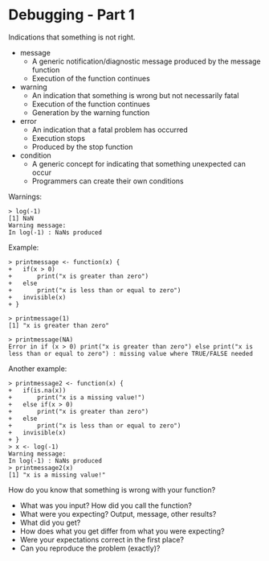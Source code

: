 Debugging - Part 1
==================

Indications that something is not right.

* message
	* A generic notification/diagnostic message produced by the message function
	* Execution of the function continues
* warning
	* An indication that something is wrong but not necessarily fatal
	* Execution of the function continues
	* Generation by the warning function
* error
	* An indication that a fatal problem has occurred
	* Execution stops
	* Produced by the stop function
* condition
	* A generic concept for indicating that something unexpected can occur
	* Programmers can create their own conditions

Warnings:

	> log(-1)
	[1] NaN
	Warning message:
	In log(-1) : NaNs produced

Example:

	> printmessage <- function(x) {
	+ 	if(x > 0)
	+ 		print("x is greater than zero")
	+ 	else
	+ 		print("x is less than or equal to zero")
	+ 	invisible(x)
	+ }

	> printmessage(1)
	[1] "x is greater than zero"

	> printmessage(NA)
	Error in if (x > 0) print("x is greater than zero") else print("x is less than or equal to zero") : missing value where TRUE/FALSE needed

Another example:

	> printmessage2 <- function(x) {
	+ 	if(is.na(x))
	+ 		print("x is a missing value!")
	+ 	else if(x > 0)
	+ 		print("x is greater than zero")
	+ 	else
	+ 		print("x is less than or equal to zero")
	+ 	invisible(x)
	+ }
	> x <- log(-1)
	Warning message:
	In log(-1) : NaNs produced
	> printmessage2(x)
	[1] "x is a missing value!"

How do you know that something is wrong with your function?

* What was you input? How did you call the function?
* What were you expecting? Output, message, other results?
* What did you get?
* How does what you get differ from what you were expecting?
* Were your expectations correct in the first place?
* Can you reproduce the problem (exactly)?
